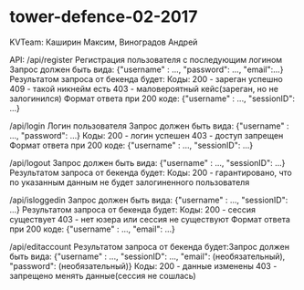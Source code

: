 # tower-defence-02-2017
KVTeam: Каширин Максим, Виноградов Андрей

API:
/api/register
Регистрация пользователя с последующим логином
Запрос должен быть вида:
     {"username" : ..., "password": ..., "email":...}
Результатом запроса от бекенда будет:
Коды:
     200 - зареган успешно
     409 - такой никнейм есть
     403 - маловероятный кейс(зареган, но не залогинился)
Формат ответа при 200 коде:
     {"username" : ..., "sessionID": ...}


/api/login
Логин пользователя
Запрос должен быть вида:
     {"username" : ..., "password": ...}
Коды:
      200 - логин успешен
      403 - доступ запрещен
Формат ответа при 200 коде:
      {"username" : ..., "sessionID": ...}

/api/logout
Запрос должен быть вида:
     {"username" : ..., "sessionID": ...}
Результатом запроса от бекенда будет:
Коды:
      200 - гарантировано, что по указанным данным не будет залогиненного пользователя


/api/isloggedin
Запрос должен быть вида:
     {"username" : ..., "sessionID": ...}
Результатом запроса от бекенда будет:
Коды:
     200 - сессия существует
     403 - нет юзера или сессия не существуют
Формат ответа при 200 коде:
      {"username" : ..., "email": ...}

/api/editaccount
Результатом запроса от бекенда будет:Запрос должен быть вида:
     {"username" : ..., "sessionID": ..., "email": (необязательный), "password": (необязательный)}
Коды:
      200 - данные изменены
      403 - запрещено менять данные(сессия не сошлась)
